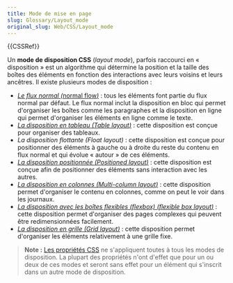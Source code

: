 ```yaml
---
title: Mode de mise en page
slug: Glossary/Layout_mode
original_slug: Web/CSS/Layout_mode
---
```


{{CSSRef}}

Un **mode de disposition CSS** (_layout mode_), parfois raccourci en « disposition » est un algorithme qui détermine la position et la taille des boîtes des éléments en fonction des interactions avec leurs voisins et leurs ancêtres. Il existe plusieurs modes de disposition :

- _[Le flux normal (](/fr/docs/Web/CSS/CSS_flow_layout)_[normal flow](/fr/docs/Web/CSS/CSS_flow_layout)_[)](/fr/docs/Web/CSS/CSS_flow_layout)_ : tous les éléments font partie du flux normal par défaut. Le flux normal inclut la disposition en bloc qui permet d'organiser les boîtes comme les paragraphes et la disposition en ligne qui permet d'organiser les éléments en ligne comme le texte.
- [*La disposition en tableau (*Table layout*)*](/fr/docs/Web/CSS/CSS_table) : cette disposition est conçue pour organiser des tableaux.
- *La disposition flottante (*Float layout*)* : cette disposition est conçue pour positionner des éléments à gauche ou à droite du reste du contenu en flux normal et qui évolue « autour » de ces éléments.
- [*La disposition positionnée (*Positioned layout*)*](/fr/docs/Web/CSS/CSS_positioned_layout) : cette disposition est conçue afin de positionner des éléments sans interaction avec les autres.
- [*La disposition en colonnes (*Multi-column layout*)*](/fr/docs/Web/CSS/CSS_multicol_layout) : cette disposition permet d'organiser le contenu en colonnes, comme on peut le voir dans les journaux.
- [*La disposition avec les boîtes flexibles (flexbox) (*flexible box layout*)*](/fr/docs/Web/CSS/CSS_flexible_box_layout/Basic_concepts_of_flexbox) : cette disposition permet d'organiser des pages complexes qui peuvent être redimensionnées facilement.
- [*La disposition en grille (*Grid layout*)*](/fr/docs/Web/CSS/CSS_grid_layout) : cette disposition permet d'organiser les éléments relativement à une grille fixe.

> **Note :** [Les propriétés CSS](/fr/docs/Web/CSS/Reference) ne s'appliquent toutes à tous les modes de disposition. La plupart des propriétés n'ont d'effet que pour un ou deux de ces modes et seront sans effet pour un élément qui s'inscrit dans un autre mode de disposition.
